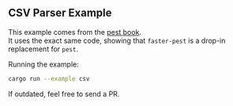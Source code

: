 ## CSV Parser Example

This example comes from the [pest book](https://pest.rs/book/examples/csv.html).  
It uses the exact same code, showing that `faster-pest` is a drop-in replacement for `pest`.  

Running the example:
```bash
cargo run --example csv
```

If outdated, feel free to send a PR.
